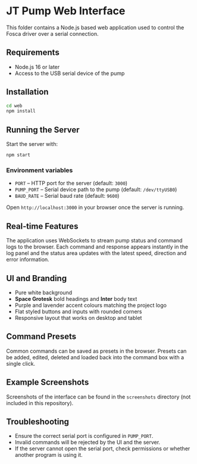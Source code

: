 # JT Pump Web Interface

This folder contains a Node.js based web application used to control the Fosca driver over a serial connection.

## Requirements
- Node.js 16 or later
- Access to the USB serial device of the pump

## Installation
```bash
cd web
npm install
```

## Running the Server
Start the server with:
```bash
npm start
```

### Environment variables
- `PORT` – HTTP port for the server (default: `3000`)
- `PUMP_PORT` – Serial device path to the pump (default: `/dev/ttyUSB0`)
- `BAUD_RATE` – Serial baud rate (default: `9600`)

Open `http://localhost:3000` in your browser once the server is running.

## Real‑time Features
The application uses WebSockets to stream pump status and command logs to the browser. Each command and response appears instantly in the log panel and the status area updates with the latest speed, direction and error information.

## UI and Branding
- Pure white background
- **Space Grotesk** bold headings and **Inter** body text
- Purple and lavender accent colours matching the project logo
- Flat styled buttons and inputs with rounded corners
- Responsive layout that works on desktop and tablet

## Command Presets
Common commands can be saved as presets in the browser. Presets can be added, edited, deleted and loaded back into the command box with a single click.

## Example Screenshots
Screenshots of the interface can be found in the `screenshots` directory (not included in this repository).

## Troubleshooting
- Ensure the correct serial port is configured in `PUMP_PORT`.
- Invalid commands will be rejected by the UI and the server.
- If the server cannot open the serial port, check permissions or whether another program is using it.
